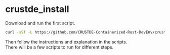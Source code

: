 # crustde_install

Download and run the first script.  

```bash
curl -sSf -L https://github.com/CRUSTDE-Containerized-Rust-DevEnv/crustde_cnt_img_pod/raw/main/crustde_install/download_scripts.sh | sh
```

Then follow the instructions and explanation in the scripts.  
There will be a few scripts to run for different steps.  
